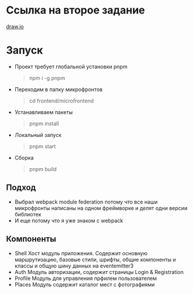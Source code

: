 # Ссылка на второе задание
[draw.io](https://drive.google.com/file/d/1QB0L5YqRUndmU0FTH70sbV1X8_wzqbjs/view?usp=sharing)

# Запуск
  - Проект требует глобальной установки pnpm
    > npm i -g pnpm

  - Переходим в папку микрофронтов
    > cd frontend/microfrontend
  
  - Устанавливаем пакеты
    > pnpm install

  - Локальный запуск
    > pnpm start
  
  - Сборка
    > pnpm build

## Подход
  - Выбрал webpack module federation потому что все наши микрофронты написаны на одном фреймворке и делят одни версии библиотек
  - И еще потому что я уже знаком с webpack

## Компоненты
  - Shell
    Хост модуль приложения. Содержит основную маршрутизацию, базовые стили, шрифты, общие компоненты и классы и общую шину данных на eventemitter3
  - Auth
    Модуль авторизации, содержит страницы Login & Registration
  - Profile
    Модуль для управления прфилем пользователем
  - Places
    Модуль содержит каталог мест с фотографиями